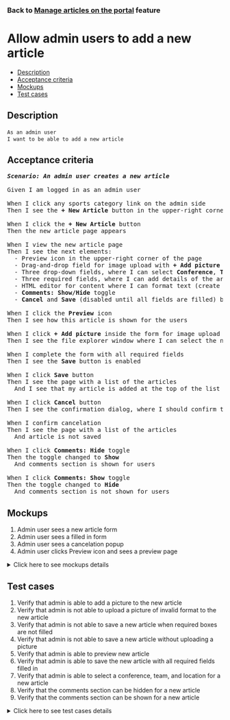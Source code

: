 ### Back to [Manage articles on the portal](../../) feature

# Allow admin users to add a new article

- [Description](#description)
- [Acceptance criteria](#acceptance-criteria)
- [Mockups](#mockups)
- [Test cases](#test-cases)

## Description

    As an admin user
    I want to be able to add a new article

## Acceptance criteria

<pre>
<b><i>Scenario: An admin user creates a new article</i></b>

Given I am logged in as an admin user

When I click any sports category link on the admin side
Then I see the <b>+ New Article</b> button in the upper-right corner of the page

When I click the <b>+ New Article</b> button
Then the new article page appears

When I view the new article page
Then I see the next elements:
  - Preview icon in the upper-right corner of the page
  - Drag-and-drop field for image upload with <b>+ Add picture</b> link (required field)
  - Three drop-down fields, where I can select <b>Conference</b>, <b>Team</b>, and <b>Location</b>
  - Three required fields, where I can add details of the article: <b>Alt</b>, <b>Article headline</b>, and <b>Caption</b>
  - HTML editor for content where I can format text (create a header, paragraph or list, manage font style and text aligning) (required field)
  - <b>Comments: Show/Hide</b> toggle
  - <b>Cancel</b> and <b>Save</b> (disabled until all fields are filled) buttons in the upper-right corner of the page

When I click the <b>Preview</b> icon
Then I see how this article is shown for the users

When I click <b>+ Add picture</b> inside the form for image upload
Then I see the file explorer window where I can select the needed image

When I complete the form with all required fields
Then I see the <b>Save</b> button is enabled

When I click <b>Save</b> button
Then I see the page with a list of the articles
  And I see that my article is added at the top of the list in Unpublished state

When I click <b>Cancel</b> button
Then I see the confirmation dialog, where I should confirm that I want to leave the form without saving changes

When I confirm cancelation
Then I see the page with a list of the articles
  And article is not saved

When I click <b>Comments: Hide</b> toggle
Then the toggle changed to <b>Show</b>
  And comments section is shown for users

When I click <b>Comments: Show</b> toggle
Then the toggle changed to <b>Hide</b>
  And comments section is not shown for users
</pre>

## Mockups

1. Admin user sees a new article form
2. Admin user sees a filled in form
3. Admin user sees a cancelation popup
4. Admin user clicks Preview icon and sees a preview page

<details>
  <summary>Click here to see mockups details</summary>

**1. Admin user sees a new article form:**

![Admin user sees a new article form](/products/sport_news_portal/web_application_features/manage_articles/images/article_empty_form.png)

**2. Admin user sees a filled in form:**

![Admin user sees a filled in form](/products/sport_news_portal/web_application_features/manage_articles/images/article_filled_form.png)

**3. Admin user sees a cancelation popup:**

![Admin user sees a cancelation popup](/products/sport_news_portal/web_application_features/manage_articles/images/cancel_popup.png)

**4. Admin user clicks Preview icon and sees a preview page:**

![Admin user clicks Preview icon and sees a preview page](/products/sport_news_portal/web_application_features/manage_articles/images/article_preview_page.png)

</details>

## Test cases

1. Verify that admin is able to add a picture to the new article
2. Verify that admin is not able to upload a picture of invalid format to the new article
3. Verify that admin is not able to save a new article when required boxes are not filled
4. Verify that admin is not able to save a new article without uploading a picture
5. Verify that admin is able to preview new article
6. Verify that admin is able to save the new article with all required fields filled in
7. Verify that admin is able to select a conference, team, and location for a new article
8. Verify that the comments section can be hidden for a new article
9. Verify that the comments section can be shown for a new article

<details>
  <summary>Click here to see test cases details</summary>

### **#1. Verify that admin is able to add a picture to the new article**

|Preconditions|Steps|Expected result
--------------|-----|----------
|- Log in by admin account</br>- Go to the category configuration page|1) Click <b>+ New Article</b> button</br>2) In the <b>Picture</b> section, click <b>+Add picture</b></br>3) Choose the picture with the valid format (.jpg, .png, .jpeg, .tif)</br>4) Fill in all required fields</br>5) Click <b>Save</b>|5) Admin user is redirected to the list of articles. The article is saved and appears at the top of the list in Unpublished state|

### **#2. Verify that admin is not able to upload a picture of invalid format to the new article**

|Preconditions|Steps|Expected result
--------------|-----|----------
|- Log in by admin account</br>- Go to the category configuration page|1) Click <b>+ New Article</b></br>2) In the <b>Picture</b> section, click <b>+Add picture</b></br>3) Choose the picture with the invalid format (any file except .jpg, .png, .jpeg, .tif)</br>4) Fill in all required fields</br>5) Click <b>Save</b>|5) The validation message "Only .jpg, .png, .jpeg, .tif formats are allowed" is shown|

### **#3. Verify that admin is not able to save a new article when required boxes are not filled**

|Preconditions|Steps|Expected result
--------------|-----|----------
|- Log in by admin account</br>- Go to the category configuration page|1) Click <b>+ New Article</b></br>2) In the <b>Picture</b> section, click <b>+Add picture</b></br>3) Select a picture with the valid format (.jpg, .png, .jpeg, .tif)</br>4) Do not fill in the <b>Alt.</b> required field</br>5) Fill in all the rest required fields</br>6) Click <b>Save</b></br>7) Do not fill in the <b>Article headline</b> required field</br>8) Fill in all the rest required fields</br>9) Click <b>Save</b></br>10) Do not fill in the <b>Caption</b> required field</br>11) Fill in all the rest required fields</br>12) Click <b>Save</b></br>13) Do not fill in the <b>Content</b> required field</br>14) Fill in all the rest required field</br>15) Click <b>Save</b>|6) The required fields are highlighted in red. The validation message "Fill in all required fields" is shown</br>9) The required fields are highlighted in red. The validation message "Fill in all required fields" is shown</br>12) The required fields are highlighted in red. The validation message "Fill in all required fields" is shown</br>15) The required fields are highlighted in red. The validation message "Fill in all required fields" is shown|

### **#4. Verify that admin is not able to save a new article without uploading a picture**

|Preconditions|Steps|Expected result
--------------|-----|----------
|- Log in by admin account</br>- Go to the category configuration page|1) Click <b>+ New Article</b></br>2) Do not upload file</br>3) Fill in all required fields</br>4) Click <b>Save</b>|4) The field is highlighted in red. The validation message "Please, upload a photo" is shown|

### **#5. Verify that admin is able to preview new article**

|Preconditions|Steps|Expected result
--------------|-----|----------
|- Log in by admin account</br>- Go to the category configuration page |1) Click <b>+ New Article</b></br>2) Fill in all required fields</br>3) Change the <b>Conference</b>, <b>Team</b>, and <b>Location</b></br>4) Click <b>Preview</b> icon</br>5) Click <b>Back to edit page</b> button|4) The article is shown as it will look for users</br>5) The article is back to edit mode|

### **#6. Verify that admin is able to save the new article with all required fields filled in**

|Preconditions|Steps|Expected result
--------------|-----|----------
|- Log in by admin account</br>- Go to the category configuration page|1) Click <b>+ New Article</b></br>2) Fill in all required fields</br>3) Click <b>Save</b>|3) Admin user is redirected to the list of articles. The article is saved with all information and appears at the top of the list in Unpublished state|

### **#7. Verify that admin is able to select a conference, team, and location for a new article**

|Preconditions|Steps|Expected result
--------------|-----|----------
|- Log in by admin account</br>- Go to the category configuration page|1) Click <b>+ New Article</b></br>2) Fill in all required fields</br>3) Change the <b>Conference</b>, <b>Team</b>, and <b>Location</b></br>4) Click <b>Save</b>|3) Admin user is redirected to the list of articles. The article is saved with all information and appears at the top of the list in Unpublished state|

### **#8. Verify that the comments section can be hidden for a new article**

|Preconditions|Steps|Expected result
--------------|-----|----------
|- Log in by admin account</br>- Go to the category configuration page|1) Click <b>+ New Article</b></br>2) Fill in all required fields</br>3) Click <b>Comments: Show</b> toggle</br>4) Click <b>Save</b> button|3) The <b>Comments:</b> toggle changed to <b>Hide</b></br>4) The article is saved but the comments section is not shown for users|

### **#9. Verify that the comments section can be shown for a new article**

|Preconditions|Steps|Expected result
--------------|-----|----------
|- Log in by admin account</br>- Go to the category configuration page|1) Click <b>+ New Article</b></br>2) Fill in all required fields</br>3) Click <b>Comments: Hide</b> toggle</br>4) Click <b>Save</b> button|4) The article is saved with the comments section shown for users|

</details>
